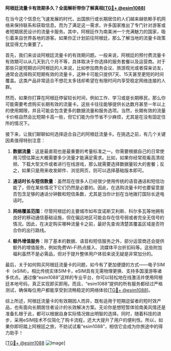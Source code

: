 **阿根廷流量卡有效期多久？全面解析带你了解真相[[TG💪+ @esim1088](https://t.me/s/esim1088)]**

在当今这个信息化飞速发展的时代，出国旅行或长期居住的人们越来越依赖手机网络来保持联系和获取信息。而为了满足这一需求，许多国家推出了专门针对游客或者短期居民设计的流量卡服务。其中，阿根廷作为南美洲一个充满魅力的国家，吸引着来自世界各地的游客。如果你正计划前往阿根廷，那么了解当地的流量卡政策就显得尤为重要了。

首先，我们来谈谈阿根廷流量卡的有效期问题。一般来说，阿根廷的预付费流量卡有效期可以从几天到几个月不等，具体取决于你选择的服务套餐以及运营商。对于那些只是短期访问阿根廷的人来说，比如参加商务会议、旅游观光或者探亲访友，通常会选择购买短期有效的流量卡，这种卡可能只提供7天、15天甚至更短的时间覆盖。这类产品非常适合不想花太多钱却希望在有限时间内享受稳定网络连接的人群。

然而，如果你打算在阿根廷停留较长时间，例如工作、学习或是长期移民，那么你可能需要考虑购买长期有效的流量卡。这些卡往往能够提供长达数月甚至一年以上的使用期限，并且可能会包含更多的数据流量和服务选项。当然，长期有效的流量卡价格自然会比短期卡高一些，但它们能为你节省不少麻烦，尤其是在没有固定住所的情况下。

接下来，让我们聊聊如何选择适合自己的阿根廷流量卡。在挑选之前，有几个关键因素值得特别注意：

1. **数据流量**：这是最直观也是最重要的考量标准之一。你需要根据自己的日常使用习惯估算出大概需要多少流量才能满足需求。比如，如果你经常观看高清视频、下载大型文件或者进行在线游戏，那么就需要选择数据量较大的套餐；反之，如果只是用来收发邮件、浏览网页，则可以选择基础版本即可。

2. **通话时长与短信数量**：虽然现在很多人已经很少使用传统的语音通话和短信功能了，但在某些情况下它们仍然是必要的。因此，在选购流量卡时也要留意是否包含足够的通话分钟数和短信条数，尤其是当你计划在当地拨打国际长途电话时。

3. **网络覆盖范围**：尽管阿根廷的主要城市如布宜诺斯艾利斯、科尔多瓦等地拥有良好的移动通信基础设施，但在偏远地区可能会存在信号弱或者完全无信号的情况。因此，在决定购买哪种流量卡之前，最好先查询清楚其覆盖区域是否符合你的出行路线。

4. **额外增值服务**：除了基本的数据、语音和短信服务之外，部分运营商还会提供额外的增值服务，例如免费Wi-Fi热点接入、流媒体平台折扣码等。这些附加福利虽然不是必需品，但对于提升整体用户体验来说无疑是非常加分的。

最后，关于如何购买阿根廷流量卡的问题，如今有了更加便捷的方式——电子SIM卡（eSIM）。相比传统实体SIM卡，eSIM具有无需物理更换、支持多国漫游等诸多优点。通过像“esim1088”这样的专业平台，你可以轻松地在线激活并使用阿根廷本地号码，真正实现即买即用。而且，“esim1088”提供的所有服务都经过严格测试，确保每位用户都能享受到流畅稳定的网络体验[[TG💪+ @esim1088](https://t.me/s/esim1088)]。

综上所述，阿根廷流量卡的有效期因人而异，既有适用于短期逗留者的短时效产品，也有面向长期居住者设计的长效解决方案。无论你是想短暂体验南美风情还是准备扎根于此，都可以根据自身实际情况做出明智的选择。同时，随着科技的进步，采用eSIM技术不仅简化了购卡流程，还大大提升了用户的便利性。所以，如果你即将踏上阿根廷之旅，不妨试试看“esim1088”，相信它会成为你旅途中的得力助手！

[[TG💪+ @esim1088](https://t.me/s/esim1088) ![Image](https://i.postimg.cc/4NQfJmqS/Snipaste-2025-05-13-00-14-12.png)]
